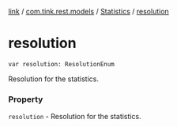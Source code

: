 [link](../../index.md) / [com.tink.rest.models](../index.md) / [Statistics](index.md) / [resolution](./resolution.md)

# resolution

`var resolution: ResolutionEnum`

Resolution for the statistics.

### Property

`resolution` - Resolution for the statistics.